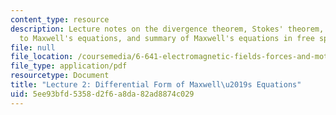 ```yaml
---
content_type: resource
description: Lecture notes on the divergence theorem, Stokes' theorem, applications
  to Maxwell's equations, and summary of Maxwell's equations in free space.
file: null
file_location: /coursemedia/6-641-electromagnetic-fields-forces-and-motion-spring-2005/5ee93bfd5358d2f6a8da82ad8874c029_lecture2.pdf
file_type: application/pdf
resourcetype: Document
title: "Lecture 2: Differential Form of Maxwell\u2019s Equations"
uid: 5ee93bfd-5358-d2f6-a8da-82ad8874c029
---
```

